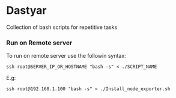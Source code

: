 # Dastyar
Collection of bash scripts for repetitive tasks

### Run on Remote server

To run on remote server use the followin syntax:

```ssh root@SERVER_IP_OR_HOSTNAME "bash -s" < ./SCRIPT_NAME```

E.g:

```ssh root@192.168.1.100 "bash -s" < ./Install_node_exporter.sh```
